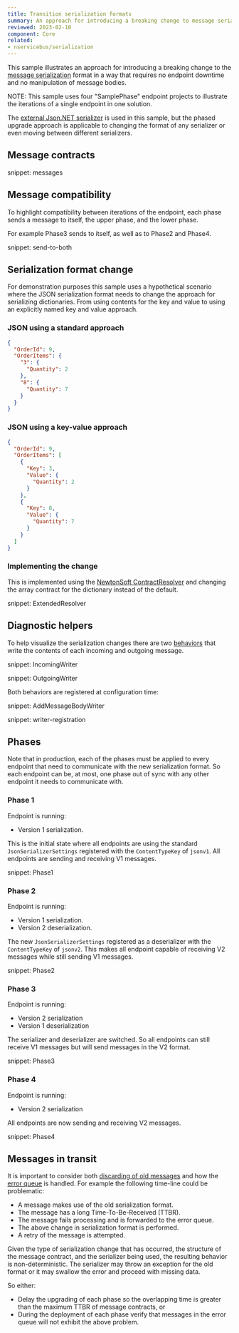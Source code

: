 ```yaml
---
title: Transition serialization formats
summary: An approach for introducing a breaking change to message serialization with no downtime
reviewed: 2023-02-10
component: Core
related:
- nservicebus/serialization
---
```


This sample illustrates an approach for introducing a breaking change to the [message serialization](/nservicebus/serialization/) format in a way that requires no endpoint downtime and no manipulation of message bodies.

NOTE: This sample uses four "SamplePhase" endpoint projects to illustrate the iterations of a single endpoint in one solution.

The [external Json.NET serializer](/nservicebus/serialization/newtonsoft.md) is used in this sample, but the phased upgrade approach is applicable to changing the format of any serializer or even moving between different serializers.

## Message contracts

snippet: messages

## Message compatibility

To highlight compatibility between iterations of the endpoint, each phase sends a message to itself, the upper phase, and the lower phase.

For example Phase3 sends to itself, as well as to Phase2 and Phase4.

snippet: send-to-both

## Serialization format change

For demonstration purposes this sample uses a hypothetical scenario where the JSON serialization format needs to change the approach for serializing dictionaries. From using contents for the key and value to using an explicitly named key and value approach.

### JSON using a standard approach

```json
{
  "OrderId": 9,
  "OrderItems": {
    "3": {
      "Quantity": 2
    },
    "8": {
      "Quantity": 7
    }
  }
}
```

### JSON using a key-value approach

```json
{
  "OrderId": 9,
  "OrderItems": [
    {
      "Key": 3,
      "Value": {
        "Quantity": 2
      }
    },
    {
      "Key": 8,
      "Value": {
        "Quantity": 7
      }
    }
  ]
}
```

### Implementing the change

This is implemented using the [NewtonSoft ContractResolver](https://www.newtonsoft.com/json/help/html/contractresolver.htm) and changing the array contract for the dictionary instead of the default.

snippet: ExtendedResolver

## Diagnostic helpers

To help visualize the serialization changes there are two [behaviors](/nservicebus/pipeline/manipulate-with-behaviors.md) that write the contents of each incoming and outgoing message.

snippet: IncomingWriter

snippet: OutgoingWriter

Both behaviors are registered at configuration time:

snippet: AddMessageBodyWriter

snippet: writer-registration

## Phases

Note that in production, each of the phases must be applied to every endpoint that need to communicate with the new serialization format. So each endpoint can be, at most, one phase out of sync with any other endpoint it needs to communicate with.

### Phase 1

Endpoint is running:

* Version 1 serialization.

This is the initial state  where all endpoints are using the standard `JsonSerializerSettings` registered with the `ContentTypeKey` of `jsonv1`. All endpoints are sending and receiving V1 messages.

snippet: Phase1

### Phase 2

Endpoint is running:

* Version 1 serialization.
* Version 2 deserialization.

The new `JsonSerializerSettings` registered as a deserializer with the `ContentTypeKey` of `jsonv2`. This makes all endpoint capable of receiving V2 messages while still sending V1 messages.

snippet: Phase2

### Phase 3

Endpoint is running:

* Version 2 serialization
* Version 1 deserialization

The serializer and deserializer are switched. So all endpoints can still receive V1 messages but will send messages in the V2 format.

snippet: Phase3

### Phase 4

Endpoint is running:

* Version 2 serialization

All endpoints are now sending and receiving V2 messages.

snippet: Phase4

## Messages in transit

It is important to consider both [discarding of old messages](/nservicebus/messaging/discard-old-messages.md) and how the [error queue](/nservicebus/recoverability/configure-error-handling.md) is handled. For example the following time-line could be problematic:

* A message makes use of the old serialization format.
* The message has a long Time-To-Be-Received (TTBR).
* The message fails processing and is forwarded to the error queue.
* The above change in serialization format is performed.
* A retry of the message is attempted.

Given the type of serialization change that has occurred, the structure of the message contract, and the serializer being used, the resulting behavior is non-deterministic. The serializer may throw an exception for the old format or it may swallow the error and proceed with missing data.

So either:

* Delay the upgrading of each phase so the overlapping time is greater than the maximum TTBR of message contracts, or
* During the deployment of each phase verify that messages in the error queue will not exhibit the above problem.
